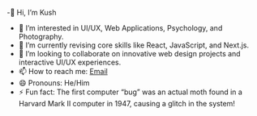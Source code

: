 -👋 Hi, I’m Kush
- 👀 I’m interested in UI/UX, Web Applications, Psychology, and Photography.
- 🌱 I’m currently revising core skills like React, JavaScript, and Next.js.
- 💞️ I’m looking to collaborate on innovative web design projects and interactive UI/UX experiences.
- 📫 How to reach me: [Email](fullstack@gmail.com)
- 😄 Pronouns: He/Him
- ⚡ Fun fact: The first computer “bug” was an actual moth found in a Harvard Mark II computer in 1947, causing a glitch in the system!
